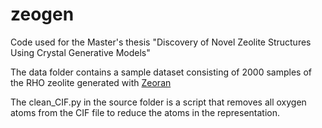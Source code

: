 # zeogen
Code used for the Master's thesis "Discovery of Novel Zeolite Structures Using Crystal Generative Models"

The data folder contains a sample dataset consisting of 2000 samples of the RHO zeolite generated with [Zeoran](https://github.com/promerma/zeoran)

The clean_CIF.py in the source folder is a script that removes all oxygen atoms from the CIF file to reduce the atoms in the representation.
